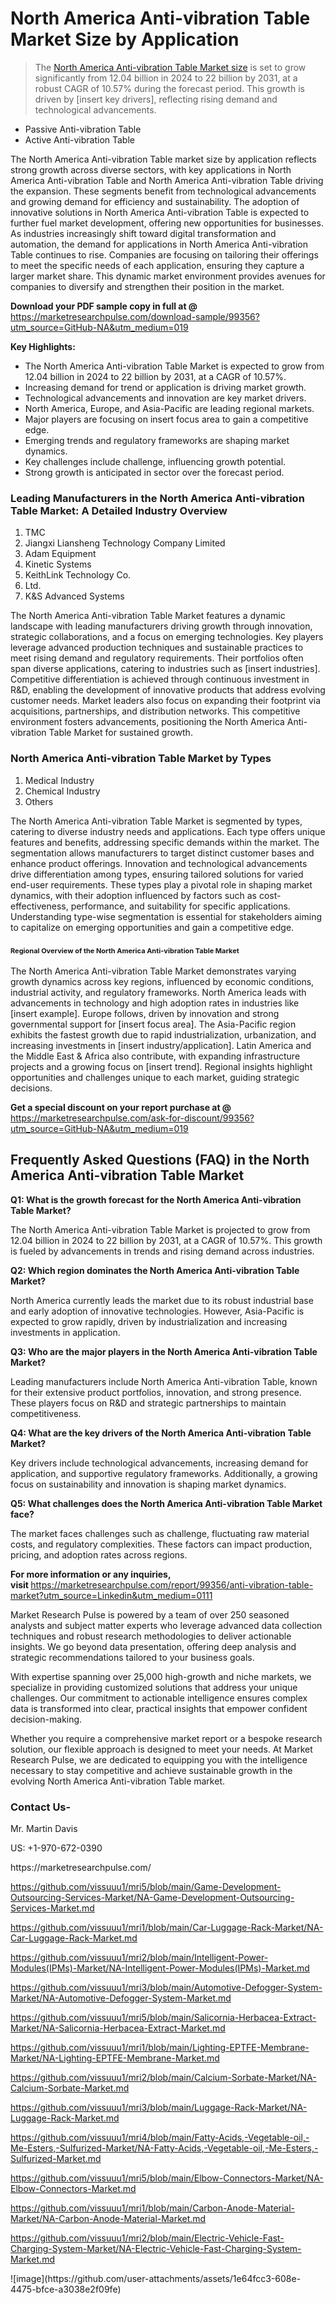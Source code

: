 <h1>North America Anti-vibration Table Market&nbsp;Size by Application</h1><blockquote><p>The <a href="https://marketresearchpulse.com/download-sample/99356?utm_source=GitHub-NA&amp;utm_medium=019">North America Anti-vibration Table Market size</a> is set to grow significantly from 12.04 billion in 2024 to 22 billion by 2031, at a robust CAGR of 10.57% during the forecast period. This growth is driven by [insert key drivers], reflecting rising demand and technological advancements.</p></blockquote><ul><li>Passive Anti-vibration Table<li> Active Anti-vibration Table</li></ul><p>The North America Anti-vibration Table market size by application reflects strong growth across diverse sectors, with key applications in North America Anti-vibration Table and North America Anti-vibration Table driving the expansion. These segments benefit from technological advancements and growing demand for efficiency and sustainability. The adoption of innovative solutions in North America Anti-vibration Table is expected to further fuel market development, offering new opportunities for businesses. As industries increasingly shift toward digital transformation and automation, the demand for applications in North America Anti-vibration Table continues to rise. Companies are focusing on tailoring their offerings to meet the specific needs of each application, ensuring they capture a larger market share. This dynamic market environment provides avenues for companies to diversify and strengthen their position in the market.</p><p><strong>Download your PDF sample copy in full at @ </strong><a href="https://marketresearchpulse.com/download-sample/99356?utm_source=GitHub-NA&amp;utm_medium=019">https://marketresearchpulse.com/download-sample/99356?utm_source=GitHub-NA&amp;utm_medium=019</a></p><p><strong>Key Highlights: </strong></p><ul><li>The North America Anti-vibration Table Market is expected to grow from 12.04 billion in 2024 to 22 billion by 2031, at a CAGR of 10.57%.</li><li>Increasing demand for trend or application is driving market growth.</li><li>Technological advancements and innovation are key market drivers.</li><li>North America, Europe, and Asia-Pacific are leading regional markets.</li><li>Major players are focusing on insert focus area to gain a competitive edge.</li><li>Emerging trends and regulatory frameworks are shaping market dynamics.</li><li>Key challenges include challenge, influencing growth potential.</li><li>Strong growth is anticipated in sector over the forecast period.</li></ul><h3>Leading Manufacturers in the North America Anti-vibration Table Market: A Detailed Industry Overview</h3><ol><li>TMC</li><li>Jiangxi Liansheng Technology Company Limited</li><li>Adam Equipment</li><li>Kinetic Systems</li><li>KeithLink Technology Co.</li><li>Ltd.</li><li>K&S Advanced Systems</li></ol><div class="flex max-w-full flex-col flex-grow"><div class="min-h-8 text-message flex w-full flex-col items-end gap-2 whitespace-normal break-words [.text-message+&amp;]:mt-5" dir="auto" data-message-author-role="assistant" data-message-id="fd8432e4-4910-450d-b182-61b7bfb0a01f" data-message-model-slug="gpt-4o"><div class="flex w-full flex-col gap-1 empty:hidden first:pt-[3px]"><div class="markdown prose w-full break-words dark:prose-invert light"><p>The North America Anti-vibration Table Market features a dynamic landscape with leading manufacturers driving growth through innovation, strategic collaborations, and a focus on emerging technologies. Key players leverage advanced production techniques and sustainable practices to meet rising demand and regulatory requirements. Their portfolios often span diverse applications, catering to industries such as [insert industries]. Competitive differentiation is achieved through continuous investment in R&amp;D, enabling the development of innovative products that address evolving customer needs. Market leaders also focus on expanding their footprint via acquisitions, partnerships, and distribution networks. This competitive environment fosters advancements, positioning the North America Anti-vibration Table Market for sustained growth.</p></div></div></div></div><h3>North America Anti-vibration Table Market by Types</h3><ol><li>Medical Industry<li> Chemical Industry<li> Others</li></ol><div class="flex max-w-full flex-col flex-grow"><div class="min-h-8 text-message flex w-full flex-col items-end gap-2 whitespace-normal break-words [.text-message+&amp;]:mt-5" dir="auto" data-message-author-role="assistant" data-message-id="084470be-0bb7-4664-bddf-5156b4f41249" data-message-model-slug="gpt-4o-mini"><div class="flex w-full flex-col gap-1 empty:hidden first:pt-[3px]"><div class="markdown prose w-full break-words dark:prose-invert light"><p>The North America Anti-vibration Table Market is segmented by types, catering to diverse industry needs and applications. Each type offers unique features and benefits, addressing specific demands within the market. The segmentation allows manufacturers to target distinct customer bases and enhance product offerings. Innovation and technological advancements drive differentiation among types, ensuring tailored solutions for varied end-user requirements. These types play a pivotal role in shaping market dynamics, with their adoption influenced by factors such as cost-effectiveness, performance, and suitability for specific applications. Understanding type-wise segmentation is essential for stakeholders aiming to capitalize on emerging opportunities and gain a competitive edge.</p></div></div></div></div><h3><span style="font-size: 11px;">Regional Overview of the North America Anti-vibration Table Market</span></h3><div class="flex max-w-full flex-col flex-grow"><div class="min-h-8 text-message flex w-full flex-col items-end gap-2 whitespace-normal break-words [.text-message+&amp;]:mt-5" dir="auto" data-message-author-role="assistant" data-message-id="e9038762-ce64-4e30-91c9-9bd413514231" data-message-model-slug="gpt-4o-mini"><div class="flex w-full flex-col gap-1 empty:hidden first:pt-[3px]"><div class="markdown prose w-full break-words dark:prose-invert light"><p>The North America Anti-vibration Table Market demonstrates varying growth dynamics across key regions, influenced by economic conditions, industrial activity, and regulatory frameworks. North America leads with advancements in technology and high adoption rates in industries like [insert example]. Europe follows, driven by innovation and strong governmental support for [insert focus area]. The Asia-Pacific region exhibits the fastest growth due to rapid industrialization, urbanization, and increasing investments in [insert industry/application]. Latin America and the Middle East &amp; Africa also contribute, with expanding infrastructure projects and a growing focus on [insert trend]. Regional insights highlight opportunities and challenges unique to each market, guiding strategic decisions.</p></div></div></div></div><p><strong>Get a special discount on your report purchase at @ </strong><a href="https://marketresearchpulse.com/ask-for-discount/99356?utm_source=GitHub-NA&amp;utm_medium=019">https://marketresearchpulse.com/ask-for-discount/99356?utm_source=GitHub-NA&amp;utm_medium=019</a></p><h2>Frequently Asked Questions (FAQ) in the North America Anti-vibration Table Market</h2><p><strong>Q1: What is the growth forecast for the North America Anti-vibration Table Market?</strong></p><p>The North America Anti-vibration Table Market is projected to grow from 12.04 billion in 2024 to 22 billion by 2031, at a CAGR of 10.57%. This growth is fueled by advancements in trends and rising demand across industries.</p><p><strong>Q2: Which region dominates the North America Anti-vibration Table Market?</strong></p><p>North America currently leads the market due to its robust industrial base and early adoption of innovative technologies. However, Asia-Pacific is expected to grow rapidly, driven by industrialization and increasing investments in application.</p><p><strong>Q3: Who are the major players in the North America Anti-vibration Table Market?</strong></p><p>Leading manufacturers include North America Anti-vibration Table, known for their extensive product portfolios, innovation, and strong presence. These players focus on R&amp;D and strategic partnerships to maintain competitiveness.</p><p><strong>Q4: What are the key drivers of the North America Anti-vibration Table Market?</strong></p><p>Key drivers include technological advancements, increasing demand for application, and supportive regulatory frameworks. Additionally, a growing focus on sustainability and innovation is shaping market dynamics.</p><p><strong>Q5: What challenges does the North America Anti-vibration Table Market face?</strong></p><p>The market faces challenges such as challenge, fluctuating raw material costs, and regulatory complexities. These factors can impact production, pricing, and adoption rates across regions.</p><p><strong>For more information or any inquiries, visit&nbsp;</strong><a href="https://marketresearchpulse.com/report/99356/anti-vibration-table-market?utm_source=Linkedin&utm_medium=0111">https://marketresearchpulse.com/report/99356/anti-vibration-table-market?utm_source=Linkedin&utm_medium=0111</a></p><p>Market Research Pulse is powered by a team of over 250 seasoned analysts and subject matter experts who leverage advanced data collection techniques and robust research methodologies to deliver actionable insights. We go beyond data presentation, offering deep analysis and strategic recommendations tailored to your business goals.</p><p>With expertise spanning over 25,000 high-growth and niche markets, we specialize in providing customized solutions that address your unique challenges. Our commitment to actionable intelligence ensures complex data is transformed into clear, practical insights that empower confident decision-making.</p><p>Whether you require a comprehensive market report or a bespoke research solution, our flexible approach is designed to meet your needs. At Market Research Pulse, we are dedicated to equipping you with the intelligence necessary to stay competitive and achieve sustainable growth in the evolving North America Anti-vibration Table market.</p><h3><strong>Contact Us-</strong></h3><p>Mr. Martin Davis</p><p>US: +1-970-672-0390</p><p>https://marketresearchpulse.com/</p><p><a href="https://github.com/vissuuu1/mri5/blob/main/Game-Development-Outsourcing-Services-Market/NA-Game-Development-Outsourcing-Services-Market.md">https://github.com/vissuuu1/mri5/blob/main/Game-Development-Outsourcing-Services-Market/NA-Game-Development-Outsourcing-Services-Market.md</a></p><p><a href="https://github.com/vissuuu1/mri1/blob/main/Car-Luggage-Rack-Market/NA-Car-Luggage-Rack-Market.md">https://github.com/vissuuu1/mri1/blob/main/Car-Luggage-Rack-Market/NA-Car-Luggage-Rack-Market.md</a></p><p><a href="https://github.com/vissuuu1/mri2/blob/main/Intelligent-Power-Modules(IPMs)-Market/NA-Intelligent-Power-Modules(IPMs)-Market.md">https://github.com/vissuuu1/mri2/blob/main/Intelligent-Power-Modules(IPMs)-Market/NA-Intelligent-Power-Modules(IPMs)-Market.md</a></p><p><a href="https://github.com/vissuuu1/mri3/blob/main/Automotive-Defogger-System-Market/NA-Automotive-Defogger-System-Market.md">https://github.com/vissuuu1/mri3/blob/main/Automotive-Defogger-System-Market/NA-Automotive-Defogger-System-Market.md</a></p><p><a href="https://github.com/vissuuu1/mri5/blob/main/Salicornia-Herbacea-Extract-Market/NA-Salicornia-Herbacea-Extract-Market.md">https://github.com/vissuuu1/mri5/blob/main/Salicornia-Herbacea-Extract-Market/NA-Salicornia-Herbacea-Extract-Market.md</a></p><p><a href="https://github.com/vissuuu1/mri1/blob/main/Lighting-EPTFE-Membrane-Market/NA-Lighting-EPTFE-Membrane-Market.md">https://github.com/vissuuu1/mri1/blob/main/Lighting-EPTFE-Membrane-Market/NA-Lighting-EPTFE-Membrane-Market.md</a></p><p><a href="https://github.com/vissuuu1/mri2/blob/main/Calcium-Sorbate-Market/NA-Calcium-Sorbate-Market.md">https://github.com/vissuuu1/mri2/blob/main/Calcium-Sorbate-Market/NA-Calcium-Sorbate-Market.md</a></p><p><a href="https://github.com/vissuuu1/mri3/blob/main/Luggage-Rack-Market/NA-Luggage-Rack-Market.md">https://github.com/vissuuu1/mri3/blob/main/Luggage-Rack-Market/NA-Luggage-Rack-Market.md</a></p><p><a href="https://github.com/vissuuu1/mri4/blob/main/Fatty-Acids,-Vegetable-oil,-Me-Esters,-Sulfurized-Market/NA-Fatty-Acids,-Vegetable-oil,-Me-Esters,-Sulfurized-Market.md">https://github.com/vissuuu1/mri4/blob/main/Fatty-Acids,-Vegetable-oil,-Me-Esters,-Sulfurized-Market/NA-Fatty-Acids,-Vegetable-oil,-Me-Esters,-Sulfurized-Market.md</a></p><p><a href="https://github.com/vissuuu1/mri5/blob/main/Elbow-Connectors-Market/NA-Elbow-Connectors-Market.md">https://github.com/vissuuu1/mri5/blob/main/Elbow-Connectors-Market/NA-Elbow-Connectors-Market.md</a></p><p><a href="https://github.com/vissuuu1/mri1/blob/main/Carbon-Anode-Material-Market/NA-Carbon-Anode-Material-Market.md">https://github.com/vissuuu1/mri1/blob/main/Carbon-Anode-Material-Market/NA-Carbon-Anode-Material-Market.md</a></p><p><a href="https://github.com/vissuuu1/mri2/blob/main/Electric-Vehicle-Fast-Charging-System-Market/NA-Electric-Vehicle-Fast-Charging-System-Market.md">https://github.com/vissuuu1/mri2/blob/main/Electric-Vehicle-Fast-Charging-System-Market/NA-Electric-Vehicle-Fast-Charging-System-Market.md</a></p>
![image](https://github.com/user-attachments/assets/1e64fcc3-608e-4475-bfce-a3038e2f09fe)
